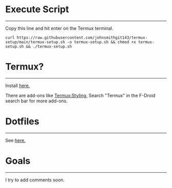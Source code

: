 # Execute Script
---
Copy this line and hit enter on the Termux terminal.

`curl https://raw.githubusercontent.com/johnsmithgit143/termux-setup/main/termux-setup.sh -o termux-setup.sh && chmod +x termux-setup.sh && ./termux-setup.sh`

# Termux?
---
Install [here.](https://f-droid.org/en/packages/com.termux/)

There are add-ons like [Termux:Styling.](https://f-droid.org/en/packages/com.termux.styling)
Search "Termux" in the F-Droid search bar for more add-ons.

# Dotfiles
---
See [here.](https://github.com/johnsmithgit143/termux-dotfiles)

# Goals
---
I try to add comments soon.